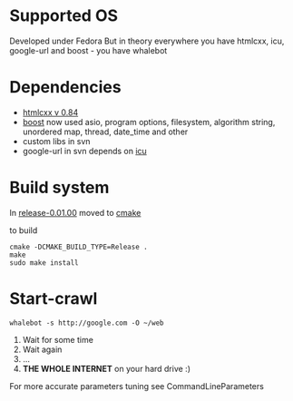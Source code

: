 # Supported OS #
Developed under Fedora
But in theory everywhere you have htmlcxx, icu, google-url and boost - you have whalebot

# Dependencies #
  * [htmlcxx v 0.84](http://htmlcxx.sourceforge.net/)
  * [boost](http://www.boost.org/) now used asio, program options, filesystem, algorithm string, unordered map, thread, date\_time and other
  * custom libs in svn
  * google-url in svn depends on [icu](http://site.icu-project.org/)

# Build system #
In [release-0.01.00](http://code.google.com/p/whalebot/source/browse/#svn/tags/release-0.01.00) moved to [cmake](http://cmake.org/)

to build
```
cmake -DCMAKE_BUILD_TYPE=Release .
make
sudo make install
```

# Start-crawl #

```
whalebot -s http://google.com -O ~/web
```

  1. Wait for some time
  1. Wait again
  1. ...
  1. **THE WHOLE INTERNET** on your hard drive :)

For more accurate parameters tuning see CommandLineParameters